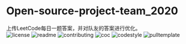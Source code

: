 # Open-source-project-team_2020

上传LeetCode每日一题答案，并对队友的答案进行优化。
<br>
![license](http://github.zhangqx.com/file-checker/github/Alicesla/Open-source-project-team_2020?path=LICENSE)
![readme](http://github.zhangqx.com/file-checker/github/Alicesla/Open-source-project-team_2020?path=README.md)
![contributing](http://github.zhangqx.com/file-checker/github/Alicesla/Open-source-project-team_2020?path=CONTRIBUTING.md)
![coc](http://github.zhangqx.com/file-checker/github/Alicesla/Open-source-project-team_2020?path=CODE_OF_CONDUCT.md)
![codestyle](http://github.zhangqx.com/file-checker/github/Alicesla/Open-source-project-team_2020?path=CODE_STYLE.md)
![pulltemplate](http://github.zhangqx.com/file-checker/github/Alicesla/Open-source-project-team_2020?path=.github/PULL_REQUEST_TEMPLATE.md)
